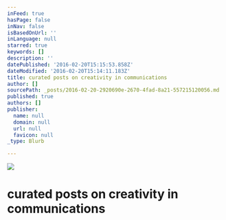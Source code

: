 ```yaml
---
inFeed: true
hasPage: false
inNav: false
isBasedOnUrl: ''
inLanguage: null
starred: true
keywords: []
description: ''
datePublished: '2016-02-20T15:15:53.858Z'
dateModified: '2016-02-20T15:14:11.183Z'
title: curated posts on creativity in communications
author: []
sourcePath: _posts/2016-02-20-2920690e-2670-4fad-8a21-557215120056.md
published: true
authors: []
publisher:
  name: null
  domain: null
  url: null
  favicon: null
_type: Blurb

---
```

![](https://s3-us-west-2.amazonaws.com/the-grid-img/p/0f2a3f89e1e96f9230390f00090359974b3f53a3.jpg)

# curated posts on creativity in communications